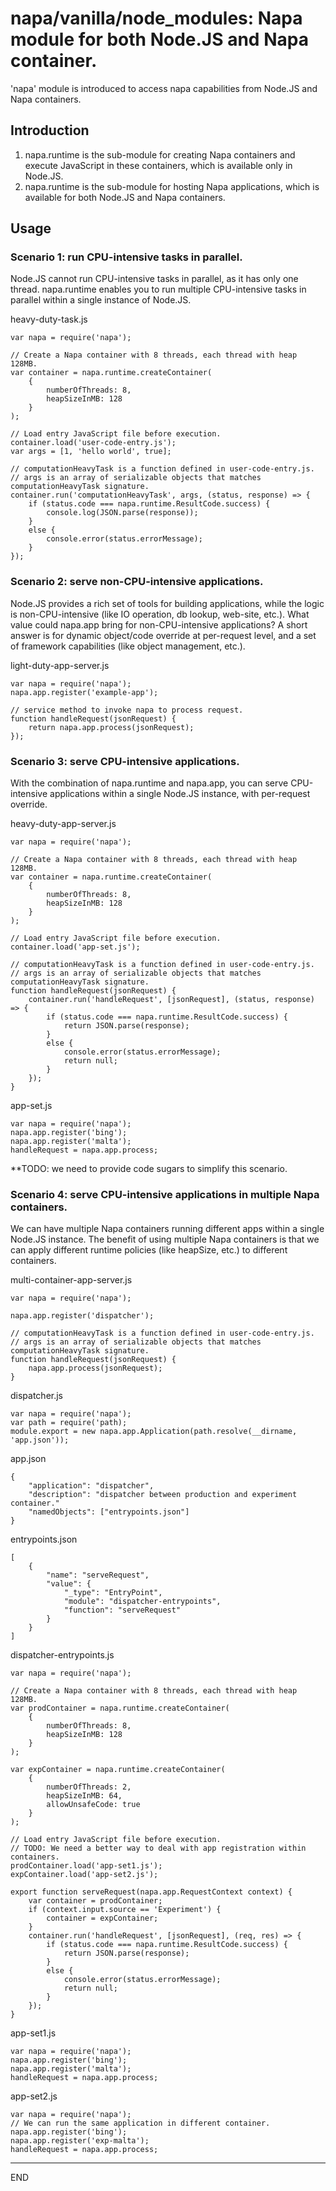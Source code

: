 # napa/vanilla/node_modules: Napa module for both Node.JS and Napa container.

'napa' module is introduced to access napa capabilities from Node.JS and Napa containers.

## **Introduction**
1. napa.runtime is the sub-module for creating Napa containers and execute JavaScript in these containers, which is available only in Node.JS.
2. napa.runtime is the sub-module for hosting Napa applications, which is available for both Node.JS and Napa containers.

## **Usage**
### **Scenario 1: run CPU-intensive tasks in parallel.**

Node.JS cannot run CPU-intensive tasks in parallel, as it has only one thread. 
napa.runtime enables you to run multiple CPU-intensive tasks in parallel within a single instance of Node.JS.   

heavy-duty-task.js
```
var napa = require('napa');

// Create a Napa container with 8 threads, each thread with heap 128MB.
var container = napa.runtime.createContainer(
    {
        numberOfThreads: 8,
        heapSizeInMB: 128
    }
);

// Load entry JavaScript file before execution.
container.load('user-code-entry.js');
var args = [1, 'hello world', true];

// computationHeavyTask is a function defined in user-code-entry.js.
// args is an array of serializable objects that matches computationHeavyTask signature.  
container.run('computationHeavyTask', args, (status, response) => {
    if (status.code === napa.runtime.ResultCode.success) {
        console.log(JSON.parse(response));
    }
    else {
        console.error(status.errorMessage);
    }
});

```
### **Scenario 2: serve non-CPU-intensive applications.**

Node.JS provides a rich set of tools for building applications, while the logic is non-CPU-intensive (like IO operation, db lookup, web-site, etc.). 
What value could napa.app bring for non-CPU-intensive applications? A short answer is for dynamic object/code override at per-request level, and a set of framework capabilities (like object management, etc.). 

light-duty-app-server.js
```
var napa = require('napa');
napa.app.register('example-app');

// service method to invoke napa to process request.  
function handleRequest(jsonRequest) {
    return napa.app.process(jsonRequest);
});
```

### **Scenario 3: serve CPU-intensive applications.**

With the combination of napa.runtime and napa.app, you can serve CPU-intensive applications within a single Node.JS instance, with per-request override.

heavy-duty-app-server.js
```
var napa = require('napa');

// Create a Napa container with 8 threads, each thread with heap 128MB.
var container = napa.runtime.createContainer(
    {
        numberOfThreads: 8,
        heapSizeInMB: 128
    }
);

// Load entry JavaScript file before execution.
container.load('app-set.js');

// computationHeavyTask is a function defined in user-code-entry.js.
// args is an array of serializable objects that matches computationHeavyTask signature.
function handleRequest(jsonRequest) {  
    container.run('handleRequest', [jsonRequest], (status, response) => {
        if (status.code === napa.runtime.ResultCode.success) {
            return JSON.parse(response);
        }
        else {
            console.error(status.errorMessage);
            return null;
        }
    });
}

```

app-set.js
```
var napa = require('napa');
napa.app.register('bing');
napa.app.register('malta');
handleRequest = napa.app.process;
```

**TODO: we need to provide code sugars to simplify this scenario.

### **Scenario 4: serve CPU-intensive applications in multiple Napa containers.**
We can have multiple Napa containers running different apps within a single Node.JS instance. The benefit of using multiple Napa containers is that we can apply different runtime policies (like heapSize, etc.) to different containers.  

multi-container-app-server.js
```
var napa = require('napa');

napa.app.register('dispatcher');

// computationHeavyTask is a function defined in user-code-entry.js.
// args is an array of serializable objects that matches computationHeavyTask signature.
function handleRequest(jsonRequest) {
    napa.app.process(jsonRequest);
}
```

dispatcher.js
```
var napa = require('napa');
var path = require('path);
module.export = new napa.app.Application(path.resolve(__dirname, 'app.json'));
```

app.json
```
{
    "application": "dispatcher",
    "description": "dispatcher between production and experiment container."
    "namedObjects": ["entrypoints.json"]
}
```

entrypoints.json
```
[
    {
        "name": "serveRequest",
        "value": {
            "_type": "EntryPoint",
            "module": "dispatcher-entrypoints",
            "function": "serveRequest" 
        }
    }
]

```

dispatcher-entrypoints.js
```
var napa = require('napa');

// Create a Napa container with 8 threads, each thread with heap 128MB.
var prodContainer = napa.runtime.createContainer(
    {
        numberOfThreads: 8,
        heapSizeInMB: 128
    }
);

var expContainer = napa.runtime.createContainer(
    {
        numberOfThreads: 2,
        heapSizeInMB: 64,
        allowUnsafeCode: true
    }
);

// Load entry JavaScript file before execution.
// TODO: We need a better way to deal with app registration within containers.
prodContainer.load('app-set1.js');
expContainer.load('app-set2.js');

export function serveRequest(napa.app.RequestContext context) {
    var container = prodContainer;
    if (context.input.source == 'Experiment') {
        container = expContainer;
    }
    container.run('handleRequest', [jsonRequest], (req, res) => {
        if (status.code === napa.runtime.ResultCode.success) {
            return JSON.parse(response);
        }
        else {
            console.error(status.errorMessage);
            return null;
        }
    });
}

```

app-set1.js
```
var napa = require('napa');
napa.app.register('bing');
napa.app.register('malta');
handleRequest = napa.app.process;
```

app-set2.js
```
var napa = require('napa');
// We can run the same application in different container.
napa.app.register('bing');
napa.app.register('exp-malta');
handleRequest = napa.app.process;
```
<hr/>
END